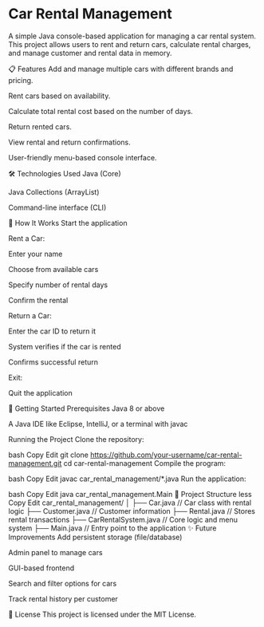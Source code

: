# Car Rental Management
A simple Java console-based application for managing a car rental system. This project allows users to rent and return cars, calculate rental charges, and manage customer and rental data in memory.

📋 Features
Add and manage multiple cars with different brands and pricing.

Rent cars based on availability.

Calculate total rental cost based on the number of days.

Return rented cars.

View rental and return confirmations.

User-friendly menu-based console interface.

🛠️ Technologies Used
Java (Core)

Java Collections (ArrayList)

Command-line interface (CLI)

🧾 How It Works
Start the application

Rent a Car:

Enter your name

Choose from available cars

Specify number of rental days

Confirm the rental

Return a Car:

Enter the car ID to return it

System verifies if the car is rented

Confirms successful return

Exit:

Quit the application

🏁 Getting Started
Prerequisites
Java 8 or above

A Java IDE like Eclipse, IntelliJ, or a terminal with javac

Running the Project
Clone the repository:

bash
Copy
Edit
git clone https://github.com/your-username/car-rental-management.git
cd car-rental-management
Compile the program:

bash
Copy
Edit
javac car_rental_management/*.java
Run the application:

bash
Copy
Edit
java car_rental_management.Main
📂 Project Structure
less
Copy
Edit
car_rental_management/
│
├── Car.java           // Car class with rental logic
├── Customer.java      // Customer information
├── Rental.java        // Stores rental transactions
├── CarRentalSystem.java  // Core logic and menu system
├── Main.java          // Entry point to the application
✨ Future Improvements
Add persistent storage (file/database)

Admin panel to manage cars

GUI-based frontend

Search and filter options for cars

Track rental history per customer

📄 License
This project is licensed under the MIT License.
